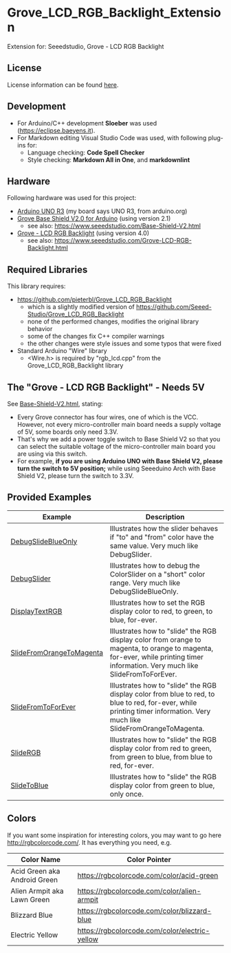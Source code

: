 # Grove\_LCD\_RGB\_Backlight\_Extension

Extension for: Seeedstudio, Grove - LCD RGB Backlight

## License

License information can be found [here](./LICENSE.md).

## Development

- For Arduino/C++ development **Sloeber** was used (<https://eclipse.baeyens.it>).
- For Markdown editing Visual Studio Code was used, with following plug-ins for:
  - Language checking: **Code Spell Checker**
  - Style checking: **Markdown All in One**, and **markdownlint**

## Hardware

Following hardware was used for this project:

- [Arduino UNO R3](https://www.seeedstudio.com/Arduino-Uno-Rev3-p-2995.html) (my board says UNO R3, from arduino.org)
- [Grove Base Shield V2.0 for Arduino](http://wiki.seeedstudio.com/Base_Shield_V2/) (using version 2.1)
  - see also: <https://www.seeedstudio.com/Base-Shield-V2.html>
- [Grove - LCD RGB Backlight](http://wiki.seeedstudio.com/Grove-LCD_RGB_Backlight/) (using version 4.0)
  - see also: <https://www.seeedstudio.com/Grove-LCD-RGB-Backlight.html>

## Required Libraries

This library requires:

- <https://github.com/pieterbl/Grove_LCD_RGB_Backlight>
  - which is a slightly modified version of <https://github.com/Seeed-Studio/Grove_LCD_RGB_Backlight>
  - none of the performed changes, modifies the original library behavior
  - some of the changes fix C++ compiler warnings
  - the other changes were style issues and some typos that were fixed
- Standard Arduino "Wire" library
  - \<Wire.h\> is required by "rgb\_lcd.cpp" from the Grove\_LCD\_RGB\_Backlight library

## The "Grove - LCD RGB Backlight" - Needs 5V

See [Base-Shield-V2.html](https://www.seeedstudio.com/Base-Shield-V2.html), stating:

- Every Grove connector has four wires, one of which is the VCC. However, not every micro-controller main board needs a supply voltage of 5V, some boards only need 3.3V.
- That's why we add a power toggle switch to Base Shield V2 so that you can select the suitable voltage of the micro-controller main board you are using via this switch.
- For example, **if you are using Arduino UNO with Base Shield V2, please turn the switch to 5V position;** while using Seeeduino Arch with Base Shield V2, please turn the switch to 3.3V.

## Provided Examples

| Example | Description |
| ------- | ----------- |
| [DebugSlideBlueOnly](./examples/DebugSlideBlueOnly/DebugSlideBlueOnly.ino) | Illustrates how the slider behaves if "to" and "from" color have the same value. Very much like DebugSlider. |
| [DebugSlider](./examples/DebugSlider/DebugSlider.ino)                      | Illustrates how to debug the ColorSlider on a "short" color range. Very much like DebugSlideBlueOnly. |
| [DisplayTextRGB](./examples/DisplayTextRGB/DisplayTextRGB.ino)             | Illustrates how to set the RGB display color to red, to green, to blue, for-ever. |
| [SlideFromOrangeToMagenta](./examples/SlideFromOrangeToMagenta/SlideFromOrangeToMagenta.ino) | Illustrates how to "slide" the RGB display color from orange to magenta, to orange to magenta, for-ever, while printing timer information. Very much like SlideFromToForEver. |
| [SlideFromToForEver](./examples/SlideFromToForEver/SlideFromToForEver.ino) | Illustrates how to "slide" the RGB display color from blue to red, to blue to red, for-ever, while printing timer information. Very much like SlideFromOrangeToMagenta.|
| [SlideRGB](./examples/SlideRGB/SlideRGB.ino)                               | Illustrates how to "slide" the RGB display color from red to green, from green to blue, from blue to red, for-ever. |
| [SlideToBlue](./examples/SlideToBlue/SlideToBlue.ino)                      | Illustrates how to "slide" the RGB display color from green to blue, only once. |

## Colors

If you want some inspiration for interesting colors, you may want to go here <http://rgbcolorcode.com/>. It has everything you need, e.g.

| Color Name | Color Pointer |
| ---------- | ------------- |
| Acid Green aka Android Green | <https://rgbcolorcode.com/color/acid-green> |
| Alien Armpit aka Lawn Green | <https://rgbcolorcode.com/color/alien-armpit> |
| Blizzard Blue | <https://rgbcolorcode.com/color/blizzard-blue> |
| Electric Yellow | <https://rgbcolorcode.com/color/electric-yellow> |
